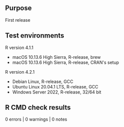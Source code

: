 ## Purpose

First release

## Test environments

R version 4.1.1

* macOS 10.13.6 High Sierra, R-release, brew
*	macOS 10.13.6 High Sierra, R-release, CRAN's setup

R version 4.2.1

* Debian Linux, R-release, GCC
* Ubuntu Linux 20.04.1 LTS, R-release, GCC
* Windows Server 2022, R-release, 32/64 bit

## R CMD check results

0 errors | 0 warnings | 0 notes

